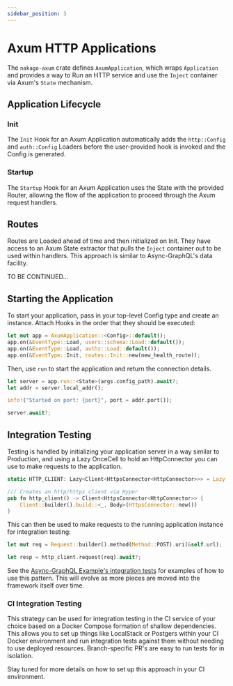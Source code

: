 ```yaml
---
sidebar_position: 3
---
```


# Axum HTTP Applications

The `nakago-axum` crate defines `AxumApplication`, which wraps `Application` and provides a way to Run an HTTP service and use the `Inject` container via Axum's `State` mechanism.

## Application Lifecycle

### Init

The `Init` Hook for an Axum Application automatically adds the `http::Config` and `auth::Config` Loaders before the user-provided hook is invoked and the Config is generated.

### Startup

The `Startup` Hook for an Axum Application uses the State with the provided Router, allowing the flow of the application to proceed through the Axum request handlers.

## Routes

Routes are Loaded ahead of time and then initialized on Init. They have access to an Axum State extractor that pulls the `Inject` container out to be used within handlers. This approach is similar to Async-GraphQL's data facility.

TO BE CONTINUED...

## Starting the Application

To start your application, pass in your top-level Config type and create an instance. Attach Hooks in the order that they should be executed:

```rust
let mut app = AxumApplication::<Config>::default();
app.on(&EventType::Load, users::schema::Load::default());
app.on(&EventType::Load, authz::Load::default());
app.on(&EventType::Init, routes::Init::new(new_health_route));
```

Then, use `run` to start the application and return the connection details.

```rust
let server = app.run::<State>(args.config_path).await?;
let addr = server.local_addr();

info!("Started on port: {port}", port = addr.port());

server.await?;
```

## Integration Testing

Testing is handled by initializing your application server in a way similar to Production, and using a Lazy OnceCell to hold an HttpConnector you can use to make requests to the application.

```rust
static HTTP_CLIENT: Lazy<Client<HttpsConnector<HttpConnector>>> = Lazy::new(http_client);

/// Creates an http/https client via Hyper
pub fn http_client() -> Client<HttpsConnector<HttpConnector>> {
    Client::builder().build::<_, Body>(HttpsConnector::new())
}
```

This can then be used to make requests to the running application instance for integration testing:

```rust
let mut req = Request::builder().method(Method::POST).uri(&self.url);

let resp = http_client.request(req).await?;
```

See the [Async-GraphQL Example's integration tests](https://github.com/bkonkle/nakago/tree/feature/nakago-sea-orm/examples/async-graphql/tests) for examples of how to use this pattern. This will evolve as more pieces are moved into the framework itself over time.

### CI Integration Testing

This strategy can be used for integration testing in the CI service of your choice based on a Docker Compose formation of shallow dependencies. This allows you to set up things like LocalStack or Postgers within your CI Docker environment and run integration tests against them without needing to use deployed resources. Branch-specific PR's are easy to run tests for in isolation.

Stay tuned for more details on how to set up this approach in your CI environment.
